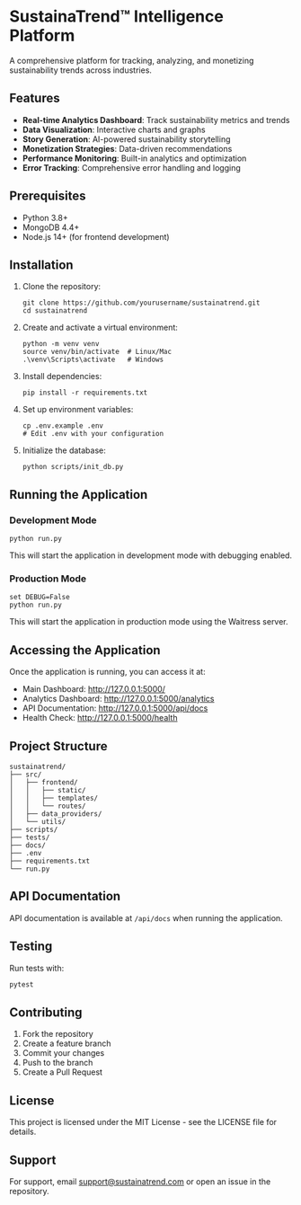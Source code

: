 # SustainaTrend™ Intelligence Platform

A comprehensive platform for tracking, analyzing, and monetizing sustainability trends across industries.

## Features

- **Real-time Analytics Dashboard**: Track sustainability metrics and trends
- **Data Visualization**: Interactive charts and graphs
- **Story Generation**: AI-powered sustainability storytelling
- **Monetization Strategies**: Data-driven recommendations
- **Performance Monitoring**: Built-in analytics and optimization
- **Error Tracking**: Comprehensive error handling and logging

## Prerequisites

- Python 3.8+
- MongoDB 4.4+
- Node.js 14+ (for frontend development)

## Installation

1. Clone the repository:
   ```
   git clone https://github.com/yourusername/sustainatrend.git
   cd sustainatrend
   ```

2. Create and activate a virtual environment:
   ```
   python -m venv venv
   source venv/bin/activate  # Linux/Mac
   .\venv\Scripts\activate   # Windows
   ```

3. Install dependencies:
   ```
   pip install -r requirements.txt
   ```

4. Set up environment variables:
   ```
   cp .env.example .env
   # Edit .env with your configuration
   ```

5. Initialize the database:
   ```
   python scripts/init_db.py
   ```

## Running the Application

### Development Mode

```
python run.py
```

This will start the application in development mode with debugging enabled.

### Production Mode

```
set DEBUG=False
python run.py
```

This will start the application in production mode using the Waitress server.

## Accessing the Application

Once the application is running, you can access it at:

- Main Dashboard: http://127.0.0.1:5000/
- Analytics Dashboard: http://127.0.0.1:5000/analytics
- API Documentation: http://127.0.0.1:5000/api/docs
- Health Check: http://127.0.0.1:5000/health

## Project Structure

```
sustainatrend/
├── src/
│   ├── frontend/
│   │   ├── static/
│   │   ├── templates/
│   │   └── routes/
│   ├── data_providers/
│   └── utils/
├── scripts/
├── tests/
├── docs/
├── .env
├── requirements.txt
└── run.py
```

## API Documentation

API documentation is available at `/api/docs` when running the application.

## Testing

Run tests with:
```bash
pytest
```

## Contributing

1. Fork the repository
2. Create a feature branch
3. Commit your changes
4. Push to the branch
5. Create a Pull Request

## License

This project is licensed under the MIT License - see the LICENSE file for details.

## Support

For support, email support@sustainatrend.com or open an issue in the repository.